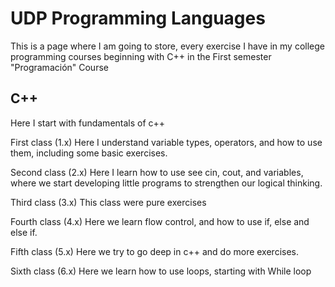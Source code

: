 # UDP Programming Languages 
This is a page where I am going to store, every exercise I have in my college programming courses
beginning with C++ in the First semester "Programación" Course

## C++
Here I start with fundamentals of c++

First class (1.x)
Here I understand variable types, operators, and how to use them, including some basic exercises.

Second class (2.x)
Here I learn how to use see cin, cout, and variables, where we start developing little programs to strengthen our logical thinking.

Third class (3.x)
This class were pure exercises 

Fourth class (4.x)
Here we learn flow control, and how to use if, else and else if.

Fifth class (5.x)
Here we try to go deep in c++ and do more exercises.

Sixth class (6.x)
Here we learn how to use loops, starting with While loop
